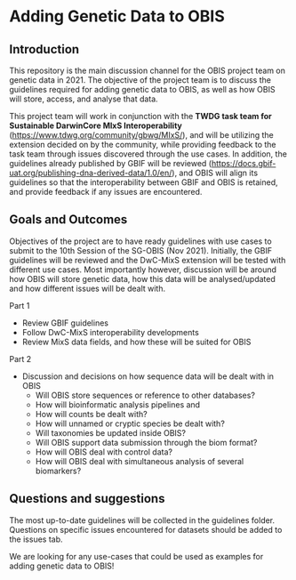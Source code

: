 # Adding Genetic Data to OBIS

## Introduction

This repository is the main discussion channel for the OBIS project team on genetic data in 2021. The objective of the project team is to discuss the guidelines required for adding genetic data to OBIS, as well as how OBIS will store, access, and analyse that data. 

This project team will work in conjunction with the **TWDG task team for Sustainable DarwinCore MIxS Interoperability** (https://www.tdwg.org/community/gbwg/MIxS/), and will be utilizing the extension decided on by the community, while providing feedback to the task team through issues discovered through the use cases. In addition, the guidelines already published by GBIF will be reviewed (https://docs.gbif-uat.org/publishing-dna-derived-data/1.0/en/), and OBIS will align its guidelines so that the interoperability between GBIF and OBIS is retained, and provide feedback if any issues are encountered.  

## Goals and Outcomes

Objectives of the project are to have ready guidelines with use cases to submit to the 10th Session of the SG-OBIS (Nov 2021). Initially, the GBIF guidelines will be reviewed and the DwC-MixS extension will be tested with different use cases. Most importantly however, discussion will be around how OBIS will store genetic data, how this data will be analysed/updated and how different issues will be dealt with. 


Part 1  

*	Review GBIF guidelines  
*	Follow DwC-MixS interoperability developments  
*	Review MixS data fields, and how these will be suited for OBIS  

Part 2  

*	Discussion and decisions on how sequence data will be dealt with in OBIS       
    * Will OBIS store sequences or reference to other databases?
    * How will bioinformatic analysis pipelines and 
    *	How will counts be dealt with?  
    *	How will unnamed or cryptic species be dealt with?  
    *	Will taxonomies be updated inside OBIS?  
    *	Will OBIS support data submission through the biom format?  
    *	How will OBIS deal with control data?
    * How will OBIS deal with simultaneous analysis of several biomarkers?


## Questions and suggestions

The most up-to-date guidelines will be collected in the guidelines folder.
Questions on specific issues encountered for datasets should be added to the issues tab.

We are looking for any use-cases that could be used as examples for adding genetic data to OBIS!




